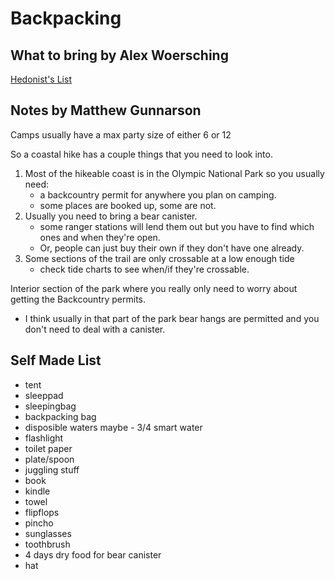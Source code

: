 # Backpacking

## What to bring by Alex Woersching

[Hedonist's List](https://docs.google.com/document/d/1vj1FGXP25tjLdPcFWT3gQRXOHXz59SVZOzY8I2lRIak/edit?usp=sharing)

## Notes by Matthew Gunnarson

Camps usually have a max party size of either 6 or 12

So a coastal hike has a couple things that you need to look into.

1. Most of the hikeable coast is in the Olympic National Park so you usually need:
    - a backcountry permit for anywhere you plan on camping. 
    - some places are booked up, some are not. 
2. Usually you need to bring a bear canister. 
    - some ranger stations will lend them out but you have to find which ones and when they're open. 
    - Or, people can just buy their own if they don't have one already. 
3. Some sections of the trail are only crossable at a low enough tide 
    - check tide charts to see when/if they're crossable.

Interior section of the park where you really only need to worry about getting the Backcountry permits. 

- I think usually in that part of the park bear hangs are permitted and you don't need to deal with a canister.

## Self Made List

- tent
- sleeppad
- sleepingbag
- backpacking bag
- disposible waters maybe - 3/4 smart water
- flashlight
- toilet paper
- plate/spoon
- juggling stuff
- book
- kindle
- towel
- flipflops
- pincho
- sunglasses
- toothbrush
- 4 days dry food for bear canister
- hat
